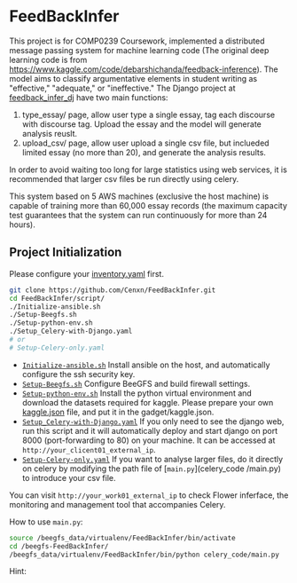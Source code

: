 # FeedBackInfer
This project is for COMP0239 Coursework, implemented a distributed message passing system for machine learning code (The original deep learning code is from https://www.kaggle.com/code/debarshichanda/feedback-inference).
The model aims to classify argumentative elements in student writing as "effective," "adequate," or "ineffective."
The Django project at [feedback_infer_dj](./feedback_infer_dj/) have two main functions:
1. type_essay/ page, allow user type a single essay, tag each discourse with discourse tag. Upload the essay and the model will generate analysis reuslt.
2. upload_csv/ page, allow user upload a single csv file, but inclueded limited essay (no more than 20), and generate the analysis results.

In order to avoid waiting too long for large statistics using web services, it is recommended that larger csv files be run directly using celery. 

This system based on 5 AWS machines (exclusive the host machine) is capable of training more than 60,000 essay records (the maximum capacity test guarantees that the system can run continuously for more than 24 hours). 

## Project Initialization
Please configure your [inventory.yaml](./ansible/inventory_old.yaml) first.
``` bash
git clone https://github.com/Cenxn/FeedBackInfer.git
cd FeedBackInfer/script/
./Initialize-ansible.sh
./Setup-Beegfs.sh
./Setup-python-env.sh
./Setup_Celery-with-Django.yaml
# or 
# Setup-Celery-only.yaml
```

- [`Initialize-ansible.sh`](.script/Initializa-ansible.sh) Install ansible on the host, and automatically configure the ssh security key.
- [`Setup-Beegfs.sh`](.script/Setup-Beegfs.sh) Configure BeeGFS and build firewall settings.
- [`Setup-python-env.sh`](.script/Setup-python-env.sh) Install the python virtual environment and download the datasets required for kaggle. Please prepare your own [kaggle.json](https://www.kaggle.com/docs/api) file, and put it in the gadget/kaggle.json.
- [`Setup_Celery-with-Django.yaml`](.script/Setup_Celery-with-Django.yaml) If you only need to see the django web, run this script and it will automatically deploy and start django on port 8000 (port-forwarding to 80) on your machine. 
It can be accessed at `http://your_clicent01_external_ip`.
- [`Setup-Celery-only.yaml`](.script/Setup_Celery-with-Django.yaml) If you want to analyse larger files, do it directly on celery by modifying the path file of [`main.py`](celery_code
/main.py) to introduce your csv file. 

You can visit `http://your_work01_external_ip` to check Flower inferface, the monitoring and management tool that accompanies Celery.

How to use `main.py`:
``` bash
source /beegfs_data/virtualenv/FeedBackInfer/bin/activate
cd /beegfs-FeedBackInfer/
/beegfs_data/virtualenv/FeedBackInfer/bin/python celery_code/main.py
```

Hint: 
